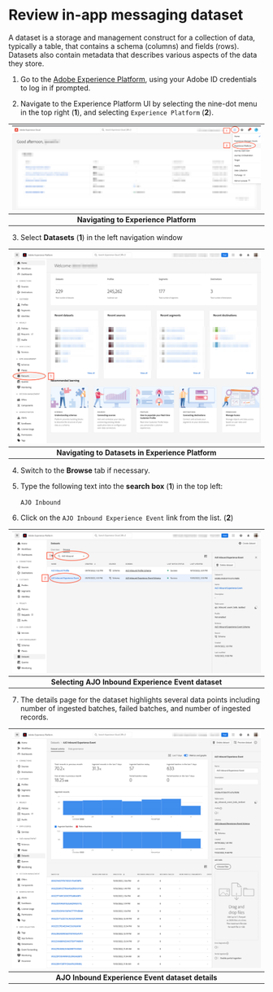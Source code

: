 # Review in-app messaging dataset

 A dataset is a storage and management construct for a collection of data, typically a table, that contains a schema (columns) and fields (rows). Datasets also contain metadata that describes various aspects of the data they store.

1. Go to the [Adobe Experience Platform](https://experience.adobe.com/#/platform), using your Adobe ID credentials to log in if prompted.

2. Navigate to the Experience Platform UI by selecting the nine-dot menu in the top right (**1**), and selecting `Experience Platform` (**2**).

| ![Navigating to Experience Platform](assets/aep-nav.png?raw=true) |
| :---: |
| **Navigating to Experience Platform** |

3. Select **Datasets** (**1**) in the left navigation window

| ![Navigating to Datasets in Experience Platform](assets/aep-datasets.png?raw=true) |
| :---: |
| **Navigating to Datasets in Experience Platform** |

4. Switch to the **Browse** tab if necessary.  

5. Type the following text into the **search box** (**1**) in the top left: 

    `AJO Inbound`

6. Click on the `AJO Inbound Experience Event` link from the list. (**2**)

| ![Selecting AJO Inbound Experience Event dataset](assets/aep-dataset-select.png?raw=true) |
| :---: |
| **Selecting AJO Inbound Experience Event dataset** |

7. The details page for the dataset highlights several data points including number of ingested batches, failed batches, and number of ingested records.

| ![AJO Inbound Experience Event dataset details](assets/aep-dataset-details.png?raw=true) |
| :---: |
| **AJO Inbound Experience Event dataset details** |
